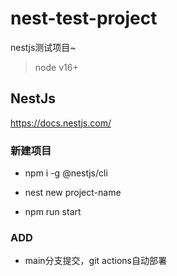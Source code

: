 # nest-test-project

nestjs测试项目~


> node v16+


## NestJs

https://docs.nestjs.com/



### 新建项目

- npm i -g @nestjs/cli
- nest new project-name

- npm run start




### ADD

- main分支提交，git actions自动部署
